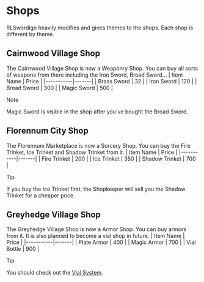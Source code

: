 # Shops
RLSwordigo heavily modifies and gives themes to the shops. Each shop is different by theme.

## Cairnwood Village Shop
The Cairnwood Village Shop is now a Weaponry Shop. You can buy all sorts of weapons from there including the Iron Sword, Broad Sword...
| Item Name | Price |
|-----------|-------|
| Brass Sword | 32 |
| Iron Sword | 120 |
| Broad Sword | 300 |
| Magic Sword | 500 |
> [!NOTE]
> Magic Sword is visible in the shop after you've bought the Broad Sword.

## Florennum City Shop
The Florennum Marketplace is now a Sorcery Shop. You can buy the Fire Trinket, Ice Trinket and Shadow Trinket from it.
| Item Name | Price |
|-----------|-------|
| Fire Trinket | 200 |
| Ice Trinket | 350 |
| Shadow Trinket | 700 |
> [!TIP]
> If you buy the Ice Trinket first, the Shopkeeper will sell you the Shadow Trinket for a cheaper price.

## Greyhedge Village Shop
The Greyhedge Village Shop is now a Armor Shop. You can buy armors from it. It is also planned to become a vial shop in future.
| Item Name | Price |
|-----------|-------|
| Plate Armor | 400 |
| Magic Armor | 700 |
| Vial Bottle | 900 |
> [!TIP]
> You should check out the [Vial System](vial.md).
